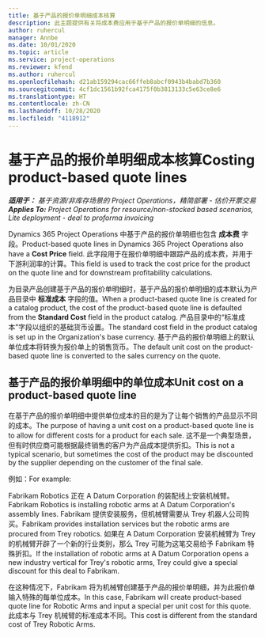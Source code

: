 ```yaml
---
title: 基于产品的报价单明细成本核算
description: 此主题提供有关将成本费应用于基于产品的报价单明细的信息。
author: ruhercul
manager: Annbe
ms.date: 10/01/2020
ms.topic: article
ms.service: project-operations
ms.reviewer: kfend
ms.author: ruhercul
ms.openlocfilehash: d21ab159294cac66ffeb8abcf0943b4babd7b360
ms.sourcegitcommit: 4cf1dc1561b92fca4175f0b3813133c5e63ce8e6
ms.translationtype: HT
ms.contentlocale: zh-CN
ms.lasthandoff: 10/28/2020
ms.locfileid: "4118912"
---
```

# <a name="costing-product-based-quote-lines"></a><span data-ttu-id="46fc6-103">基于产品的报价单明细成本核算</span><span class="sxs-lookup"><span data-stu-id="46fc6-103">Costing product-based quote lines</span></span>

<span data-ttu-id="46fc6-104">_**适用于：** 基于资源/非库存场景的 Project Operations，精简部署 - 估价开票交易_</span><span class="sxs-lookup"><span data-stu-id="46fc6-104">_**Applies To:** Project Operations for resource/non-stocked based scenarios, Lite deployment - deal to proforma invoicing_</span></span>


<span data-ttu-id="46fc6-105">Dynamics 365 Project Operations 中基于产品的报价单明细也包含 **成本费** 字段。</span><span class="sxs-lookup"><span data-stu-id="46fc6-105">Product-based quote lines in Dynamics 365 Project Operations also have a **Cost Price** field.</span></span> <span data-ttu-id="46fc6-106">此字段用于在报价单明细中跟踪产品的成本费，并用于下游利润率的计算。</span><span class="sxs-lookup"><span data-stu-id="46fc6-106">This field is used to track the cost price for the product on the quote line and for downstream profitability calculations.</span></span>

<span data-ttu-id="46fc6-107">为目录产品创建基于产品的报价单明细时，基于产品的报价单明细的成本默认为产品目录中 **标准成本** 字段的值。</span><span class="sxs-lookup"><span data-stu-id="46fc6-107">When a product-based quote line is created for a catalog product, the cost of the product-based quote line is defaulted from the **Standard Cost** field in the product catalog.</span></span> <span data-ttu-id="46fc6-108">产品目录中的“标准成本”字段以组织的基础货币设置。</span><span class="sxs-lookup"><span data-stu-id="46fc6-108">The standard cost field in the product catalog is set up in the Organization's base currency.</span></span> <span data-ttu-id="46fc6-109">基于产品的报价单明细上的默认单位成本将转换为报价单上的销售货币。</span><span class="sxs-lookup"><span data-stu-id="46fc6-109">The default unit cost on the product-based quote line is converted to the sales currency on the quote.</span></span>

## <a name="unit-cost-on-a-product-based-quote-line"></a><span data-ttu-id="46fc6-110">基于产品的报价单明细中的单位成本</span><span class="sxs-lookup"><span data-stu-id="46fc6-110">Unit cost on a product-based quote line</span></span>

<span data-ttu-id="46fc6-111">在基于产品的报价单明细中提供单位成本的目的是为了让每个销售的产品显示不同的成本。</span><span class="sxs-lookup"><span data-stu-id="46fc6-111">The purpose of having a unit cost on a product-based quote line is to allow for different costs for a product for each sale.</span></span> <span data-ttu-id="46fc6-112">这不是一个典型场景，但有时供应商可能根据最终销售的客户为产品成本提供折扣。</span><span class="sxs-lookup"><span data-stu-id="46fc6-112">This is not a typical scenario, but sometimes the cost of the product may be discounted by the supplier depending on the customer of the final sale.</span></span>

<span data-ttu-id="46fc6-113">例如：</span><span class="sxs-lookup"><span data-stu-id="46fc6-113">For example:</span></span>

<span data-ttu-id="46fc6-114">Fabrikam Robotics 正在 A Datum Corporation 的装配线上安装机械臂。</span><span class="sxs-lookup"><span data-stu-id="46fc6-114">Fabrikam Robotics is installing robotic arms at A Datum Corporation's assembly lines.</span></span> <span data-ttu-id="46fc6-115">Fabrikam 提供安装服务，但机械臂需要从 Trey 机器人公司购买。</span><span class="sxs-lookup"><span data-stu-id="46fc6-115">Fabrikam provides installation services but the robotic arms are procured from Trey robotics.</span></span> <span data-ttu-id="46fc6-116">如果在 A Datum Corporation 安装机械臂为 Trey 的机械臂开辟了一个新的行业类别，那么 Trey 可能为这笔交易给予 Fabrikam 特殊折扣。</span><span class="sxs-lookup"><span data-stu-id="46fc6-116">If the installation of robotic arms at A Datum Corporation opens a new industry vertical for Trey's robotic arms, Trey could give a special discount for this deal to Fabrikam.</span></span>

<span data-ttu-id="46fc6-117">在这种情况下，Fabrikam 将为机械臂创建基于产品的报价单明细，并为此报价单输入特殊的每单位成本。</span><span class="sxs-lookup"><span data-stu-id="46fc6-117">In this case, Fabrikam will create product-based quote line for Robotic Arms and input a special per unit cost for this quote.</span></span> <span data-ttu-id="46fc6-118">此成本与 Trey 机械臂的标准成本不同。</span><span class="sxs-lookup"><span data-stu-id="46fc6-118">This cost is different from the standard cost of Trey Robotic Arms.</span></span>
